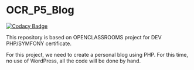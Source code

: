 # OCR_P5_Blog

[![Codacy Badge](https://api.codacy.com/project/badge/Grade/dddb33f99c7446ae848ca60e08ca964d)](https://app.codacy.com/gh/Warhog76/OCR_P5_Blog?utm_source=github.com&utm_medium=referral&utm_content=Warhog76/OCR_P5_Blog&utm_campaign=Badge_Grade_Settings)

This repository is based on OPENCLASSROOMS project for DEV PHP/SYMFONY certificate.

For this project, we need to create a personal blog using PHP.
For this time, no use of WordPress, all the code will be done by hand.

